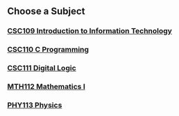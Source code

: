 ## Choose a Subject

### [CSC109 Introduction to Information Technology](https://github.com/WilcyWilson/CSIT-All/tree/master/FirstSemester/IntroductionToInformationTechnology#readme)

### [CSC110 C Programming](https://github.com/WilcyWilson/CSIT-All/tree/master/FirstSemester/CProgramming#readme)

### [CSC111 Digital Logic](https://github.com/WilcyWilson/CSIT-All/tree/master/FirstSemester/DigitalLogic#readme)

### [MTH112 Mathematics I](https://github.com/WilcyWilson/CSIT-All/tree/master/FirstSemester/MathematicsI#readme)

### [PHY113 Physics](https://github.com/WilcyWilson/CSIT-All/tree/master/FirstSemester/Physics#readme)


